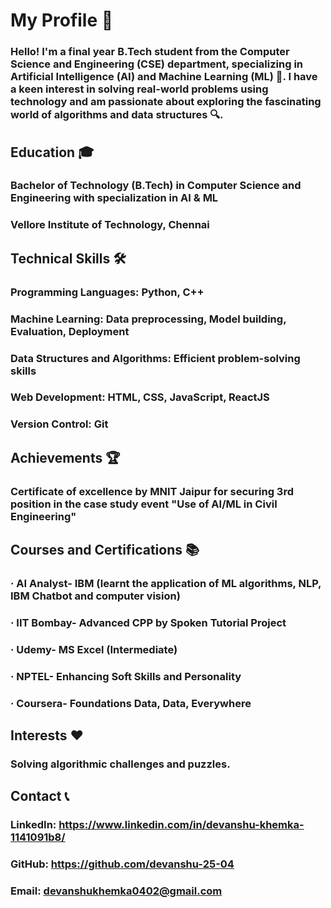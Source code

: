 # My Profile 🚀

### Hello! I'm a final year B.Tech student from the Computer Science and Engineering (CSE) department, specializing in Artificial Intelligence (AI) and Machine Learning (ML) 🤖. I have a keen interest in solving real-world problems using technology and am passionate about exploring the fascinating world of algorithms and data structures 🔍.

## Education 🎓
### Bachelor of Technology (B.Tech) in Computer Science and Engineering with specialization in AI & ML
### Vellore Institute of Technology, Chennai

## Technical Skills 🛠️
### Programming Languages: Python, C++
### Machine Learning: Data preprocessing, Model building, Evaluation, Deployment
### Data Structures and Algorithms: Efficient problem-solving skills
### Web Development: HTML, CSS, JavaScript, ReactJS
### Version Control: Git

## Achievements 🏆
### Certificate of excellence by MNIT Jaipur for securing 3rd position in the case study event "Use of AI/ML in Civil Engineering"

## Courses and Certifications 📚
### · AI Analyst- IBM (learnt the application of ML algorithms, NLP, IBM Chatbot and computer vision)
### · IIT Bombay- Advanced CPP by Spoken Tutorial Project
### · Udemy- MS Excel (Intermediate)
### · NPTEL- Enhancing Soft Skills and Personality
### · Coursera- Foundations Data, Data, Everywhere

## Interests ❤️
### Solving algorithmic challenges and puzzles.

## Contact 📞
### LinkedIn: https://www.linkedin.com/in/devanshu-khemka-1141091b8/
### GitHub: https://github.com/devanshu-25-04
### Email: devanshukhemka0402@gmail.com
